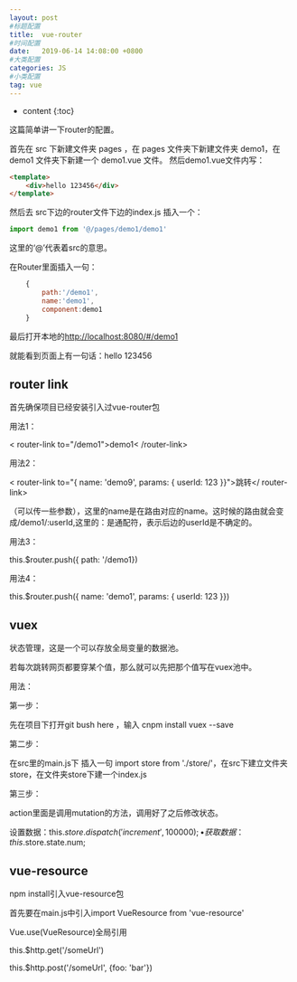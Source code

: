 ```yaml
---
layout: post
#标题配置
title:  vue-router
#时间配置
date:   2019-06-14 14:08:00 +0800
#大类配置
categories: JS
#小类配置
tag: vue
---
```


* content
{:toc}

这篇简单讲一下router的配置。

首先在 src 下新建文件夹 pages ，在 pages 文件夹下新建文件夹 demo1，在 demo1 文件夹下新建一个 demo1.vue 文件。
然后demo1.vue文件内写：

```html
<template>
	<div>hello 123456</div>
</template>
```
然后去 src下边的router文件下边的index.js
插入一个：

```js
import demo1 from '@/pages/demo1/demo1'
```
这里的‘@’代表着src的意思。

在Router里面插入一句：
```js
    {
    	path:'/demo1',
    	name:'demo1',
    	component:demo1
    }
```

最后打开本地的[http://localhost:8080/#/demo1](http://localhost:8080/#/demo1)

就能看到页面上有一句话：hello 123456

router link
-----------------

首先确保项目已经安装引入过vue-router包

用法1：

< router-link to="/demo1">demo1< /router-link>

用法2：

< router-link to="{ name: 'demo9', params: { userId: 123 }}">跳转</ router-link>

（可以传一些参数），这里的name是在路由对应的name。这时候的路由就会变成/demo1/:userId,这里的：是通配符，表示后边的userId是不确定的。

用法3：

this.$router.push({ path: '/demo1})

用法4：

this.$router.push({ name: 'demo1', params: { userId: 123 }})


vuex
-----------------------

状态管理，这是一个可以存放全局变量的数据池。

若每次跳转网页都要穿某个值，那么就可以先把那个值写在vuex池中。

用法：

第一步：

先在项目下打开git bush here ，输入 cnpm install vuex --save

第二步：

在src里的main.js下 插入一句 import store from './store/'，在src下建立文件夹store，在文件夹store下建一个index.js

第三步：

action里面是调用mutation的方法，调用好了之后修改状态。


设置数据：this.$store.dispatch('increment', 100000);•获取数据：this.$store.state.num;




vue-resource
-------------
npm install引入vue-resource包

首先要在main.js中引入import VueResource from 'vue-resource'

Vue.use(VueResource)全局引用

this.$http.get('/someUrl')

this.$http.post('/someUrl', {foo: 'bar'})


